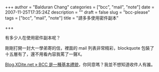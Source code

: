 +++
author = "Balduran Chang"
categories = ["bcc", "mail", "note"]
date = 2007-11-25T17:35:24Z
description = ""
draft = false
slug = "bcc-please"
tags = ["bcc", "mail", "note"]
title = "請多多使用密件副本"

+++


有多少人在使用密件副本呢？

剛剛打開一封大一學弟寄的信，裡面的 mail 列表非常精彩，blockquote 包裝了十五層有了，還不用看內容我罵了一聲X。

[Blog.XDite.net » BCC 是一種基本禮貌](http://blog.xdite.net/?p=496)，你同意嗎？我並不想知道收件人有誰。

